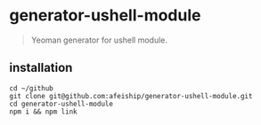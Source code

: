 # generator-ushell-module
> Yeoman generator for ushell module.

## installation
```shell
cd ~/github
git clone git@github.com:afeiship/generator-ushell-module.git
cd generator-ushell-module
npm i && npm link
```
